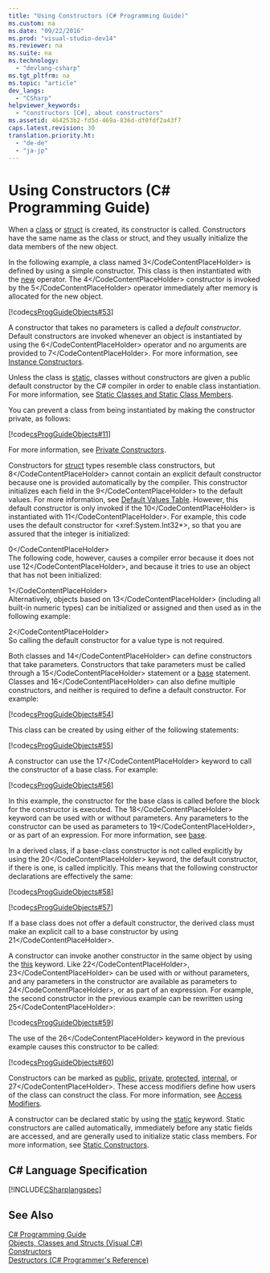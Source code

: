 ```yaml
---
title: "Using Constructors (C# Programming Guide)"
ms.custom: na
ms.date: "09/22/2016"
ms.prod: "visual-studio-dev14"
ms.reviewer: na
ms.suite: na
ms.technology: 
  - "devlang-csharp"
ms.tgt_pltfrm: na
ms.topic: "article"
dev_langs: 
  - "CSharp"
helpviewer_keywords: 
  - "constructors [C#], about constructors"
ms.assetid: 464253b2-fd5d-469a-836d-df0fdf2a43f7
caps.latest.revision: 30
translation.priority.ht: 
  - "de-de"
  - "ja-jp"
---
```

# Using Constructors (C# Programming Guide)
When a [class](../vs140/class--csharp-reference-.md) or [struct](../vs140/struct--csharp-reference-.md) is created, its constructor is called. Constructors have the same name as the class or struct, and they usually initialize the data members of the new object.  
  
 In the following example, a class named <CodeContentPlaceHolder>3\</CodeContentPlaceHolder> is defined by using a simple constructor. This class is then instantiated with the [new](../vs140/new--csharp-reference-.md) operator. The <CodeContentPlaceHolder>4\</CodeContentPlaceHolder> constructor is invoked by the <CodeContentPlaceHolder>5\</CodeContentPlaceHolder> operator immediately after memory is allocated for the new object.  
  
 [!code[csProgGuideObjects#53](../vs140/codesnippet/CSharp/using-constructors--csharp-programming-guide-_1.cs)]  
  
 A constructor that takes no parameters is called a *default constructor*. Default constructors are invoked whenever an object is instantiated by using the <CodeContentPlaceHolder>6\</CodeContentPlaceHolder> operator and no arguments are provided to <CodeContentPlaceHolder>7\</CodeContentPlaceHolder>. For more information, see [Instance Constructors](../vs140/instance-constructors--csharp-programming-guide-.md).  
  
 Unless the class is [static](../vs140/static--csharp-reference-.md), classes without constructors are given a public default constructor by the C# compiler in order to enable class instantiation. For more information, see [Static Classes and Static Class Members](../vs140/static-classes-and-static-class-members--csharp-programming-guide-.md).  
  
 You can prevent a class from being instantiated by making the constructor private, as follows:  
  
 [!code[csProgGuideObjects#11](../vs140/codesnippet/CSharp/using-constructors--csharp-programming-guide-_2.cs)]  
  
 For more information, see [Private Constructors](../vs140/private-constructors--csharp-programming-guide-.md).  
  
 Constructors for [struct](../vs140/struct--csharp-reference-.md) types resemble class constructors, but <CodeContentPlaceHolder>8\</CodeContentPlaceHolder> cannot contain an explicit default constructor because one is provided automatically by the compiler. This constructor initializes each field in the <CodeContentPlaceHolder>9\</CodeContentPlaceHolder> to the default values. For more information, see [Default Values Table](../vs140/default-values-table--csharp-reference-.md). However, this default constructor is only invoked if the <CodeContentPlaceHolder>10\</CodeContentPlaceHolder> is instantiated with <CodeContentPlaceHolder>11\</CodeContentPlaceHolder>. For example, this code uses the default constructor for \<xref:System.Int32*>, so that you are assured that the integer is initialized:  
  
<CodeContentPlaceHolder>0\</CodeContentPlaceHolder>  
 The following code, however, causes a compiler error because it does not use <CodeContentPlaceHolder>12\</CodeContentPlaceHolder>, and because it tries to use an object that has not been initialized:  
  
<CodeContentPlaceHolder>1\</CodeContentPlaceHolder>  
 Alternatively, objects based on <CodeContentPlaceHolder>13\</CodeContentPlaceHolder> (including all built-in numeric types) can be initialized or assigned and then used as in the following example:  
  
<CodeContentPlaceHolder>2\</CodeContentPlaceHolder>  
 So calling the default constructor for a value type is not required.  
  
 Both classes and <CodeContentPlaceHolder>14\</CodeContentPlaceHolder> can define constructors that take parameters. Constructors that take parameters must be called through a <CodeContentPlaceHolder>15\</CodeContentPlaceHolder> statement or a [base](../vs140/base--csharp-reference-.md) statement. Classes and <CodeContentPlaceHolder>16\</CodeContentPlaceHolder> can also define multiple constructors, and neither is required to define a default constructor. For example:  
  
 [!code[csProgGuideObjects#54](../vs140/codesnippet/CSharp/using-constructors--csharp-programming-guide-_3.cs)]  
  
 This class can be created by using either of the following statements:  
  
 [!code[csProgGuideObjects#55](../vs140/codesnippet/CSharp/using-constructors--csharp-programming-guide-_4.cs)]  
  
 A constructor can use the <CodeContentPlaceHolder>17\</CodeContentPlaceHolder> keyword to call the constructor of a base class. For example:  
  
 [!code[csProgGuideObjects#56](../vs140/codesnippet/CSharp/using-constructors--csharp-programming-guide-_5.cs)]  
  
 In this example, the constructor for the base class is called before the block for the constructor is executed. The <CodeContentPlaceHolder>18\</CodeContentPlaceHolder> keyword can be used with or without parameters. Any parameters to the constructor can be used as parameters to <CodeContentPlaceHolder>19\</CodeContentPlaceHolder>, or as part of an expression. For more information, see [base](../vs140/base--csharp-reference-.md).  
  
 In a derived class, if a base-class constructor is not called explicitly by using the <CodeContentPlaceHolder>20\</CodeContentPlaceHolder> keyword, the default constructor, if there is one, is called implicitly. This means that the following constructor declarations are effectively the same:  
  
 [!code[csProgGuideObjects#58](../vs140/codesnippet/CSharp/using-constructors--csharp-programming-guide-_6.cs)]  
  
 [!code[csProgGuideObjects#57](../vs140/codesnippet/CSharp/using-constructors--csharp-programming-guide-_7.cs)]  
  
 If a base class does not offer a default constructor, the derived class must make an explicit call to a base constructor by using <CodeContentPlaceHolder>21\</CodeContentPlaceHolder>.  
  
 A constructor can invoke another constructor in the same object by using the [this](../vs140/this--csharp-reference-.md) keyword. Like <CodeContentPlaceHolder>22\</CodeContentPlaceHolder>, <CodeContentPlaceHolder>23\</CodeContentPlaceHolder> can be used with or without parameters, and any parameters in the constructor are available as parameters to <CodeContentPlaceHolder>24\</CodeContentPlaceHolder>, or as part of an expression. For example, the second constructor in the previous example can be rewritten using <CodeContentPlaceHolder>25\</CodeContentPlaceHolder>:  
  
 [!code[csProgGuideObjects#59](../vs140/codesnippet/CSharp/using-constructors--csharp-programming-guide-_8.cs)]  
  
 The use of the <CodeContentPlaceHolder>26\</CodeContentPlaceHolder> keyword in the previous example causes this constructor to be called:  
  
 [!code[csProgGuideObjects#60](../vs140/codesnippet/CSharp/using-constructors--csharp-programming-guide-_9.cs)]  
  
 Constructors can be marked as [public](../vs140/public--csharp-reference-.md), [private](../vs140/private--csharp-reference-.md), [protected](../vs140/protected--csharp-reference-.md), [internal](../vs140/internal--csharp-reference-.md), or <CodeContentPlaceHolder>27\</CodeContentPlaceHolder>. These access modifiers define how users of the class can construct the class. For more information, see [Access Modifiers](../vs140/access-modifiers--csharp-programming-guide-.md).  
  
 A constructor can be declared static by using the [static](../vs140/static--csharp-reference-.md) keyword. Static constructors are called automatically, immediately before any static fields are accessed, and are generally used to initialize static class members. For more information, see [Static Constructors](../vs140/static-constructors--csharp-programming-guide-.md).  
  
## C# Language Specification  
 [!INCLUDE[CSharplangspec](../vs140/includes/csharplangspec_md.md)]  
  
## See Also  
 [C# Programming Guide](../vs140/csharp-programming-guide.md)   
 [Objects, Classes and Structs (Visual C#)](../vs140/classes-and-structs--csharp-programming-guide-.md)   
 [Constructors](../vs140/constructors--csharp-programming-guide-.md)   
 [Destructors (C# Programmer's Reference)](../vs140/destructors--csharp-programming-guide-.md)